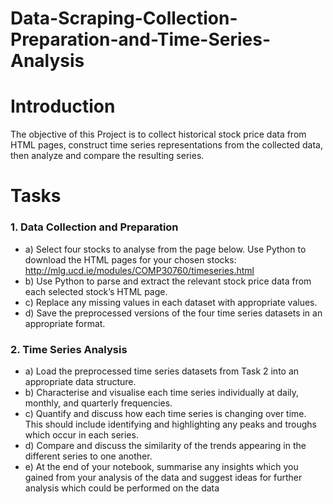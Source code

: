 # Data-Scraping-Collection-Preparation-and-Time-Series-Analysis

# Introduction
The objective of this Project is to collect historical stock price data from HTML  pages, construct time series representations from the collected data, then analyze and compare the resulting series. 

# Tasks
### 1. Data Collection and Preparation
- a) Select four stocks to analyse from the page below. Use Python to download 
the HTML pages for your chosen stocks:
http://mlg.ucd.ie/modules/COMP30760/timeseries.html
- b) Use Python to parse and extract the relevant stock price data from each 
selected stock’s HTML page.
- c) Replace any missing values in each dataset with appropriate values.
- d) Save the preprocessed versions of the four time series datasets in an 
appropriate format.


### 2. Time Series Analysis 
- a) Load the preprocessed time series datasets from Task 2 into an appropriate 
data structure.
- b) Characterise and visualise each time series individually at daily, monthly, 
and quarterly frequencies. 
- c) Quantify and discuss how each time series is changing over time. This 
should include identifying and highlighting any peaks and troughs which 
occur in each series.
- d) Compare and discuss the similarity of the trends appearing in the different 
series to one another.
- e) At the end of your notebook, summarise any insights which you gained from 
your analysis of the data and suggest ideas for further analysis which could 
be performed on the data
